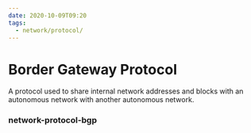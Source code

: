 ```yaml
---
date: 2020-10-09T09:20
tags:
  - network/protocol/
---
```


# Border Gateway Protocol

A protocol used to share internal network addresses and blocks with an autonomous network with another autonomous network.

### network-protocol-bgp